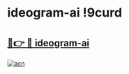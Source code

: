 # ideogram-ai !9curd

# <h2><a href="https://yn0lpq.esa.edu.pl?title=ideogram-ai&ref=9curd">🔗👉 🔴 ideogram-ai</a></h2>

[![acn](https://github.com/user-attachments/assets/0f9c940e-d8b0-45ae-aac7-cd30a18b3e1c)](https://yn0lpq.esa.edu.pl?title=ideogram-ai&ref=9curd)

